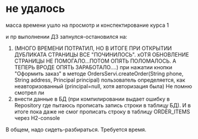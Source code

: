 # не удалось
 масса времени ушло на просмотр и конспектирование курса 1
 
 и пр выполнении ДЗ запнулся-остановился на: 
 1) (МНОГО ВРЕМЕНИ ПОТРАТИЛ, НО В ИТОГЕ ПРИ ОТКРЫТИИ ДУБЛИКАТА СТРАНИЦЫ ВСЕ "ПОЧИНИЛОСЬ". хОТЯ ОБНОВЛЕНИЕ СТРАНИЦЫ НЕ ПОМОГАЛО...ПОТОМ ОПЯТЬ ПОЛОМАЛОСЬ. А ТЕПЕРЬ ВРОДЕ ОПЯТЬ ЗАРАБОТАЛО....) при нажатии кнопки "Оформить заказ" в методе OrdersServi.createOrder(String phone, String address, Principal principal) пользователь определяется, как неавторизованный (principal=null, хотя авторизация была) Не помню смотрел ли 
 2) внести данные в БД (при компилировании выдает ошибку в Repository где пытаюсь прописать запись строки в таблицу БД). И в итоге пока даже не смог прописать строку в таблицу ORDER_ITEMS через H2-console

В общем, надо сидеть-разбираться. Требуется время.
